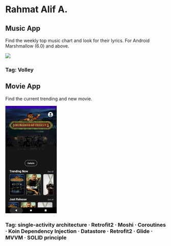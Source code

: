 # Rahmat Alif A.

## Music App

Find the weekly top music chart and look for their lyrics. For Android Marshmallow (6.0) and above.

<img src="https://user-images.githubusercontent.com/60184727/148392645-cad58931-2f80-4acb-a8fa-12559a04c4df.jpg" width="32%"/>

### Tag: Volley

## Movie App

Find the current trending and new movie.

<img src="https://github.com/k900s10/SyngryChallenges/blob/challenge5/outputs/index.png" width="32%"/>

### Tag: single-activity architecture · Retrofit2 · Moshi · Coroutines · Koin Dependency Injection · Datastore · Retrofit2 · Glide · MVVM · SOLID principle
